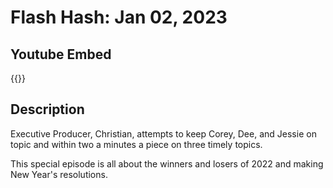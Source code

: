 # Flash Hash: Jan 02, 2023





## Youtube Embed
{{<youtube I3VMAqebmak>}}

## Description
Executive Producer, Christian, attempts to keep Corey, Dee, and Jessie on topic and within two a minutes a piece on three timely topics.  

This special episode is all about the winners and losers of 2022 and making New Year's resolutions.

